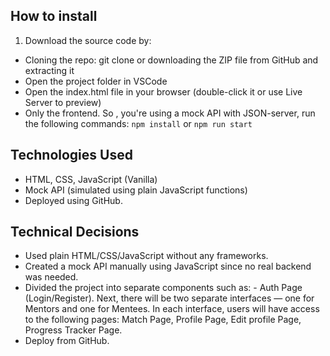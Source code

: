 ## How to install
1. Download the source code by:
- Cloning the repo: git clone [<GitHub link>](https://github.com/nhi2034/Mentorship-Matching-Platform-Project.git) or downloading the ZIP file from GitHub and extracting it
- Open the project folder in VSCode
- Open the index.html file in your browser (double-click it or use Live Server to preview)
- Only the frontend. So , you're using a mock API with JSON-server, run the following commands:
   `npm install` or `npm run start`

## Technologies Used
- HTML, CSS, JavaScript (Vanilla)
- Mock API (simulated using plain JavaScript functions)
- Deployed using GitHub.

## Technical Decisions
- Used plain HTML/CSS/JavaScript without any frameworks.
- Created a mock API manually using JavaScript since no real backend was needed.
- Divided the project into separate components such as: -	Auth Page (Login/Register). 
  Next, there will be two separate interfaces — one for Mentors and one for Mentees. 
  In each interface, users will have access to the following pages: Match Page, Profile Page, Edit profile Page, Progress Tracker Page.
- Deploy from GitHub.
